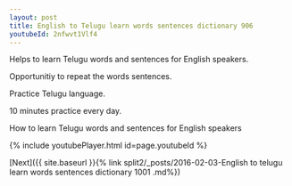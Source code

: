 ```yaml
---
layout: post
title: English to Telugu learn words sentences dictionary 906 
youtubeId: 2nfwvt1Vlf4
---
```

 
 
Helps to learn Telugu words and sentences for English speakers.

Opportunitiy to repeat the words sentences. 

Practice Telugu language. 
 
10 minutes practice every day. 
 
How to learn Telugu words and sentences for English speakers 
 
{% include youtubePlayer.html id=page.youtubeId %}
 
 
[Next]({{ site.baseurl }}{% link  split2/_posts/2016-02-03-English to telugu learn words sentences dictionary 1001 .md%})
 
